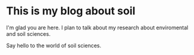 # This is my blog about soil

I'm glad you are here. I plan to talk about my research about enviromental and soil sciences.

Say hello to the world of soil sciences.
